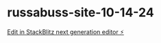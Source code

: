 # russabuss-site-10-14-24

[Edit in StackBlitz next generation editor ⚡️](https://stackblitz.com/~/github.com/washyaderner/russabuss-site-10-14-24)
